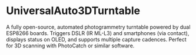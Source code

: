 # UniversalAuto3DTurntable
A fully open-source, automated photogrammetry turntable powered by dual ESP8266 boards. Triggers DSLR (IR ML-L3) and smartphones (via contact), displays status on OLED, and supports multiple capture cadences. Perfect for 3D scanning with PhotoCatch or similar software.
